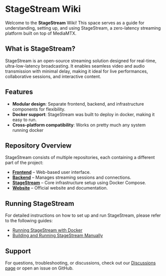 # StageStream Wiki

Welcome to the **StageStream** Wiki! This space serves as a guide for understanding, setting up, and using StageStream, a zero-latency streaming platform built on top of MediaMTX.

## What is StageStream?
StageStream is an open-source streaming solution designed for real-time, ultra-low-latency broadcasting. It enables seamless video and audio transmission with minimal delay, making it ideal for live performances, collaborative sessions, and interactive content.

## Features
- **Modular design**: Separate frontend, backend, and infrastructure components for flexibility.
- **Docker support**: StageStream was built to deploy in docker, making it easy to run.
- **Cross-platform compatibility**: Works on pretty much any system running docker

## Repository Overview
StageStream consists of multiple repositories, each containing a different part of the project:
- [**Frontend**](https://github.com/StageStream/Frontend) – Web-based user interface.
- [**Backend**](https://github.com/StageStream/Backend) – Manages streaming sessions and connections.
- [**StageStream**](https://github.com/StageStream/StageStream) – Core infrastructure setup using Docker Compose.
- [**Website**](https://github.com/StageStream/Website) – Official website and documentation.

## Running StageStream
For detailed instructions on how to set up and run StageStream, please refer to the following guides:
- [Running StageStream with Docker](https://stagestream.jxnxsdev.me/guide.html#dockerguide)
- [Building and Running StageStream Manually](https://stagestream.jxnxsdev.me/guide.html#error)

## Support
For questions, troubleshooting, or discussions, check out our [Discussions page](https://github.com/StageStream/StageStream/discussions) or open an issue on GitHub.


